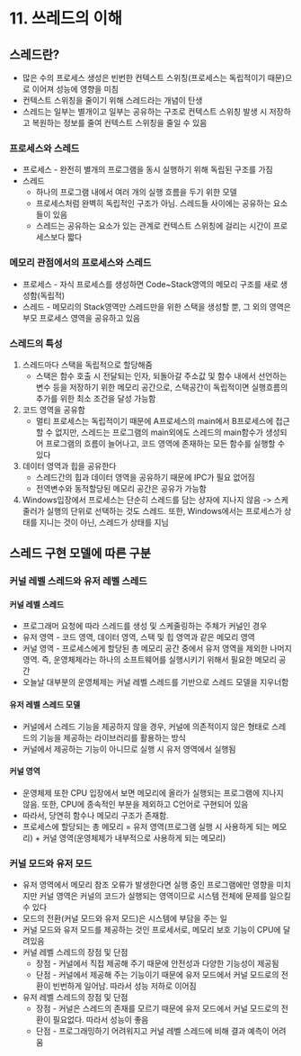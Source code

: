 # 11. 쓰레드의 이해

## 스레드란?

- 많은 수의 프로세스 생성은 빈번한 컨텍스트 스위칭(프로세스는 독립적이기 때문)으로 이어져 성능에 영향을 미침
- 컨텍스트 스위칭을 줄이기 위해 스레드라는 개념이 탄생
- 스레드는 일부는 별개이고 일부는 공유하는 구조로 컨텍스트 스위칭 발생 시 저장하고 복원하는 정보를 줄여 컨텍스트 스위칭을 줄일 수 있음

### 프로세스와 스레드

- 프로세스 - 완전히 별개의 프로그램을 동시 실행하기 위해 독립된 구조를 가짐
- 스레드
  - 하나의 프로그램 내에서 여러 개의 실행 흐름을 두기 위한 모델
  - 프로세스처럼 완벽히 독립적인 구조가 아님. 스레드들 사이에는 공유하는 요소들이 있음
  - 스레드는 공유하는 요소가 있는 관계로 컨텍스트 스위칭에 걸리는 시간이 프로세스보다 짧다

### 메모리 관점에서의 프로세스와 스레드

- 프로세스 - 자식 프로세스를 생성하면 Code~Stack영역의 메모리 구조를 새로 생성함(독립적)
- 스레드 - 메모리의 Stack영역만 스레드만을 위한 스택을 생성할 뿐, 그 외의 영역은 부모 프로세스 영역을  공유하고 있음

### 스레드의 특성

1. 스레드마다 스택을 독립적으로 할당해줌
   - 스택은 함수 호출 시 전달되는 인자, 되돌아갈 주소값 및 함수 내에서 선언하는 변수 등을 저장하기 위한 메모리 공간으로, 스택공간이 독립적이면 실행흐름의 추가를 위한 최소 조건을 달성 가능함
2. 코드 영역을 공유함
   - 멀티 프로세스는 독립적이기 때문에 A프로세스의 main에서 B프로세스에 접근할 수 없지만, 스레드는 프로그램의 main외에도 스레드의 main함수가 생성되어 프로그램의 흐름이 늘어나고, 코드 영역에 존재하는 모든 함수를 실행할 수 있다
3. 데이터 영역과 힙을 공유한다
   - 스레드간의 힙과 데이터 영역을 공유하기 때문에 IPC가 필요 없어짐
   - 전역변수와 동적할당된 메모리 공간은 공유가 가능함
4. Windows입장에서 프로세스는 단순히 스레드를 담는 상자에 지나지 않음 -> 스케줄러가 실행의 단위로 선택하는 것도 스레드. 또한, Windows에서는 프로세스가 상태를 지니는 것이 아닌, 스레드가 상태를 지님



## 스레드 구현 모델에 따른 구분

### 커널 레벨 스레드와 유저 레벨 스레드

#### 커널 레벨 스레드

- 프로그래머 요청에 따라 스레드를 생성 및 스케줄링하는 주체가 커널인 경우
- 유저 영역 - 코드 영역, 데이터 영역, 스택 및 힙 영역과 같은 메모리 영역
- 커널 영역 - 프로세스에게 할당된 총 메모리 공간 중에서 유저 영역을 제외한 나머지 영역. 즉, 운영체제라는 하나의 소프트웨어를 실행시키기 위해서 필요한 메모리 공간
- 오늘날 대부분의 운영체제는 커널 레벨 스레드를 기반으로 스레드 모델을 지우너함

#### 유저 레벨 스레드 모델

- 커널에서 스레드 기능을 제공하지 않을 경우, 커널에 의존적이지 않은 형태로 스레드의 기능을 제공하는 라이브러리를 활용하는 방식
- 커널에서 제공하는 기능이 아니므로 실행 시 유저 영역에서 실행됨

#### 커널 영역

- 운영체제 또한 CPU 입장에서 보면 메모리에 올라가 실행되는 프로그램에 지나지 않음. 또한, CPU에 종속적인 부분을 제외하고 C언어로 구현되어 있음
- 따라서, 당연히 함수나 메모리 구조가 존재함.
- 프로세스에 할당되는 총 메모리 = 유저 영역(프로그램 실행 시 사용하게 되는 메모리) + 커널 영역(운영체제가 내부적으로 사용하게 되는 메모리)



### 커널 모드와 유저 모드

- 유저 영역에서 메모리 참조 오류가 발생한다면 실행 중인 프로그램에만 영향을 미치지만 커널 영역은 커널의 코드가 실행되는 영역이므로 시스템 전체에 문제를 일으킬 수 있다
- 모드의 전환(커널 모드와 유저 모드)은 시스템에 부담을 주는 일
- 커널 모드와 유저 모드를 제공하는 것인 프로세서로, 메모리 보호 기능이 CPU에 달려있음
- 커널 레벨 스레드의 장점 및 단점
  - 장점 - 커널에서 직접 제공해 주기 때문에 안전성과 다양한 기능성이 제공됨
  - 단점 - 커널에서 제공해 주는 기능이기 때문에 유저 모드에서 커널 모드로의 전환이 빈번하게 일어남. 따라서 성능 저하로 이어짐
- 유저 레벨 스레드의 장점 및 단점
  - 장점 - 커널은 스레드의 존재를 모르기 때문에 유저 모드에서 커널 모드로의 전환이 필요없다. 따라서 성능이 좋음
  - 단점 - 프로그래밍하기 어려워지고 커널 레벨 스레드에 비해 결과 예측이 어려움

